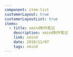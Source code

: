 ```yaml
---
component: item-list
customerLayout: true
customerLayoutList: true
items:
  - title: xmind制作笔记
    description: xmind制作笔记
    link: xmind
    date: 2018/11/07
    tags: xmind
---
```


